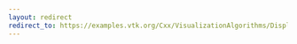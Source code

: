 ```yaml
---
layout: redirect
redirect_to: https://examples.vtk.org/Cxx/VisualizationAlgorithms/DisplacementPlot/
---
```

